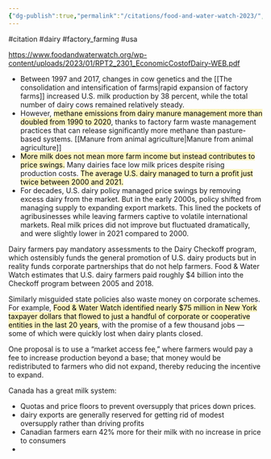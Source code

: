 ```yaml
---
{"dg-publish":true,"permalink":"/citations/food-and-water-watch-2023/","created":"2025-10-23T17:42:44.718+01:00","updated":"2025-10-23T18:06:08.795+01:00"}
---
```


#citation #dairy #factory_farming #usa 

https://www.foodandwaterwatch.org/wp-content/uploads/2023/01/RPT2_2301_EconomicCostofDairy-WEB.pdf

- Between 1997 and 2017, changes in cow genetics and the [[The consolidation and intensification of farms\|rapid expansion of factory farms]] increased U.S. milk production by 38 percent, while the total number of dairy cows remained relatively steady. 
- However, <mark style="background: #FFF3A3A6;">methane emissions from dairy manure management more than doubled from 1990 to 2020</mark>, thanks to factory farm waste management practices that can release significantly more methane than pasture-based systems. [[Manure from animal agriculture\|Manure from animal agriculture]]
- <mark style="background: #FFF3A3A6;">More milk does not mean more farm income but instead contributes to price swings.</mark> Many dairies face low milk prices despite rising production costs. <mark style="background: #FFF3A3A6;">The average U.S. dairy managed to turn a profit just twice between 2000 and 2021. </mark>
- For decades, U.S. dairy policy managed price swings by removing excess dairy from the market. But in the early 2000s, policy shifted from managing supply to expanding export markets. This lined the pockets of agribusinesses while leaving farmers captive to volatile international markets. Real milk prices did not improve but fluctuated dramatically, and were slightly lower in 2021 compared to 2000.

Dairy farmers pay mandatory assessments to the Dairy Checkoff program, which ostensibly funds the general promotion of U.S. dairy products but in reality funds corporate partnerships that do not help farmers. Food & Water Watch estimates that U.S. dairy farmers paid roughly $4 billion into the Checkoff program between 2005 and 2018.

Similarly misguided state policies also waste money on corporate schemes. For example, <mark style="background: #FFF3A3A6;">Food & Water Watch identified nearly $75 million
in New York taxpayer dollars that flowed to just a handful of corporate or cooperative entities in the last 20 years</mark>, with the promise of a few thousand jobs — some of which were quickly lost when dairy plants closed. 

One proposal is to use a “market access fee,” where farmers would pay a fee to increase production beyond a base; that money would be redistributed to farmers who did not expand, thereby reducing the incentive to expand. 

Canada has a great milk system:
- Quotas and price floors to prevent oversupply that prices down prices. 
- dairy exports are generally reserved for getting rid of modest oversupply rather than driving profits
- Canadian farmers earn 42% more for their milk with no increase in price to consumers
-
